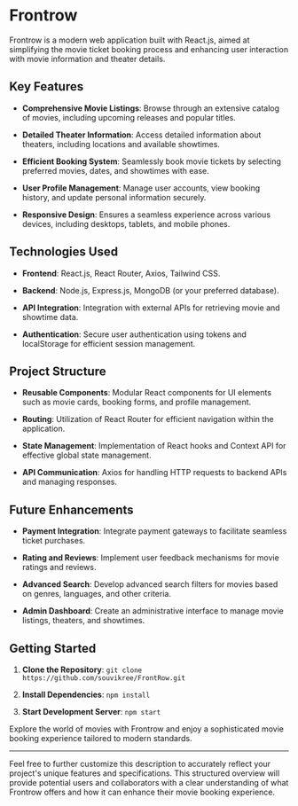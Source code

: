 
# Frontrow

Frontrow is a modern web application built with React.js, aimed at simplifying the movie ticket booking process and enhancing user interaction with movie information and theater details.

## Key Features

- **Comprehensive Movie Listings**: Browse through an extensive catalog of movies, including upcoming releases and popular titles.
  
- **Detailed Theater Information**: Access detailed information about theaters, including locations and available showtimes.

- **Efficient Booking System**: Seamlessly book movie tickets by selecting preferred movies, dates, and showtimes with ease.
  
- **User Profile Management**: Manage user accounts, view booking history, and update personal information securely.

- **Responsive Design**: Ensures a seamless experience across various devices, including desktops, tablets, and mobile phones.

## Technologies Used

- **Frontend**: React.js, React Router, Axios, Tailwind CSS.
  
- **Backend**: Node.js, Express.js, MongoDB (or your preferred database).
  
- **API Integration**: Integration with external APIs for retrieving movie and showtime data.
  
- **Authentication**: Secure user authentication using tokens and localStorage for efficient session management.

## Project Structure

- **Reusable Components**: Modular React components for UI elements such as movie cards, booking forms, and profile management.
  
- **Routing**: Utilization of React Router for efficient navigation within the application.
  
- **State Management**: Implementation of React hooks and Context API for effective global state management.
  
- **API Communication**: Axios for handling HTTP requests to backend APIs and managing responses.

## Future Enhancements

- **Payment Integration**: Integrate payment gateways to facilitate seamless ticket purchases.
  
- **Rating and Reviews**: Implement user feedback mechanisms for movie ratings and reviews.
  
- **Advanced Search**: Develop advanced search filters for movies based on genres, languages, and other criteria.
  
- **Admin Dashboard**: Create an administrative interface to manage movie listings, theaters, and showtimes.

## Getting Started

1. **Clone the Repository**: `git clone https://github.com/souvikree/FrontRow.git`
  
2. **Install Dependencies**: `npm install`
  
3. **Start Development Server**: `npm start`

Explore the world of movies with Frontrow and enjoy a sophisticated movie booking experience tailored to modern standards.

---

Feel free to further customize this description to accurately reflect your project's unique features and specifications. This structured overview will provide potential users and collaborators with a clear understanding of what Frontrow offers and how it can enhance their movie booking experience.

